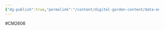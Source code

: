 ```yaml
---
{"dg-publish":true,"permalink":"/content/digital-garden-content/data-engineering-content/apache/apache-beam/","updated":"2025-04-08T18:26:06.000+05:30"}
---
```


#CM2606 